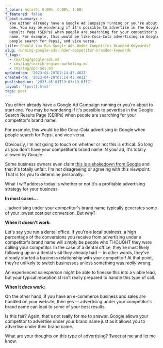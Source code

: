 ```yaml
---
f_color: hsla(0, 0.00%, 0.00%, 1.00)
f_featured: false
f_post-summary: >-
  You either already have a Google Ad Campaign running or you're about to start
  one. You may be wondering if it's possible to advertise in the Google Search
  Results Page (SERPs) when people are searching for your competitor's brand
  name. For example, this would be like Coca-Cola advertising in Google when
  people search for Pepsi, and vice versa.
title: Should You Run Google Ads Under Competitor Branded Keywords?
slug: running-google-ads-under-competitor-branded-keywords
f_tags:
  - cms/tag/google-ads.md
  - cms/tag/search-engine-marketing.md
  - cms/tag/ppc-ads.md
updated-on: '2023-04-28T02:14:45.482Z'
created-on: '2023-04-28T02:14:45.482Z'
published-on: '2023-05-01T19:03:13.631Z'
layout: '[post].html'
tags: post
---
```


You either already have a Google Ad Campaign running or you're about to start one. You may be wondering if it's possible to advertise in the Google Search Results Page (SERPs) when people are searching for your competitor's brand name.

For example, this would be like Coca-Cola advertising in Google when people search for Pepsi, and vice versa.

Obviously, I'm not going to touch on whether or not this is ethical. So long as you don't have your competitor's brand name IN your ad, it's totally allowed by Google.

Some business owners even claim [this is a shakedown from Google](https://www.cnbc.com/2019/09/04/google-paid-search-ads-shakedown-basecamp-ceo-says.html?ref=freak.marketing) and that it's totally unfair. I'm not disagreeing or agreeing with this viewpoint. That is for you to determine personally.

What I _will_ address today is whether or not it's a profitable advertising strategy for your business.

**In most cases...**

...advertising under your competitor's brand name typically generates some of your lowest cost per conversion. But _why_?

**When it doesn't work:**

Let's say you run a dental office. If you're a local business, a high percentage of the conversions you receive from advertising under a competitor's brand name will simply be people who THOUGHT they were calling your competitor. In the case of a dental office, they're most likely following up on a dental visit they already had -- in other words, they've already started a business relationship with your competitor! At that point, they're unlikely to switch businesses unless something was _really_ wrong.

An experienced salesperson might be able to finesse this into a viable lead, but your typical receptionist isn't really prepared to handle this type of call.

**When it _does_ work:**

On the other hand, if you have an e-commerce business and sales are handled on your website, then yes -- advertising under your competitor's brand name can lead to some of your best results.

Is this fair? Again, that's not really for me to answer. Google allows your competitor to advertise under your brand name just as it allows you to advertise under their brand name.

What are your thoughts on this type of advertising? [Tweet at me](https://twitter.com/stevelongoria?ref=freak.marketing) and let me know.
